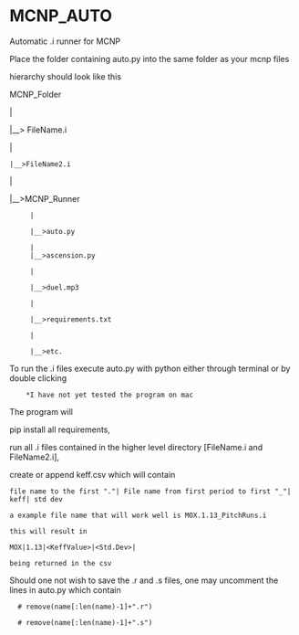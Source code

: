 # MCNP_AUTO

Automatic .i runner for MCNP

Place the folder containing auto.py into the same folder as your mcnp files

hierarchy should look like this


MCNP_Folder

   |
  
   |__> FileName.i
  
   |
  
    |__>FileName2.i
  
   |
  
   |__>MCNP_Runner
  
         |
         
         |__>auto.py
         
         |
         |__>ascension.py
         
         |
         
         |__>duel.mp3
         
         |
         
         |__>requirements.txt
         
         |
         
         |__>etc.
         
To run the .i files execute auto.py with  python either through terminal or by double clicking

        *I have not yet tested the program on mac
        
The program will 

  pip install all requirements,
  
  run all .i files contained in the higher level directory [FileName.i and FileName2.i],
  
  create or append keff.csv which will contain
  
    file name to the first "."| File name from first period to first "_"| keff| std dev
    
    a example file name that will work well is MOX.1.13_PitchRuns.i
    
    this will result in
    
    MOX|1.13|<KeffValue>|<Std.Dev>|
    
    being returned in the csv
    
Should one not wish to save the .r and .s files, one may uncomment the lines in auto.py which contain 

      # remove(name[:len(name)-1]+".r")
      
      # remove(name[:len(name)-1]+".s")
